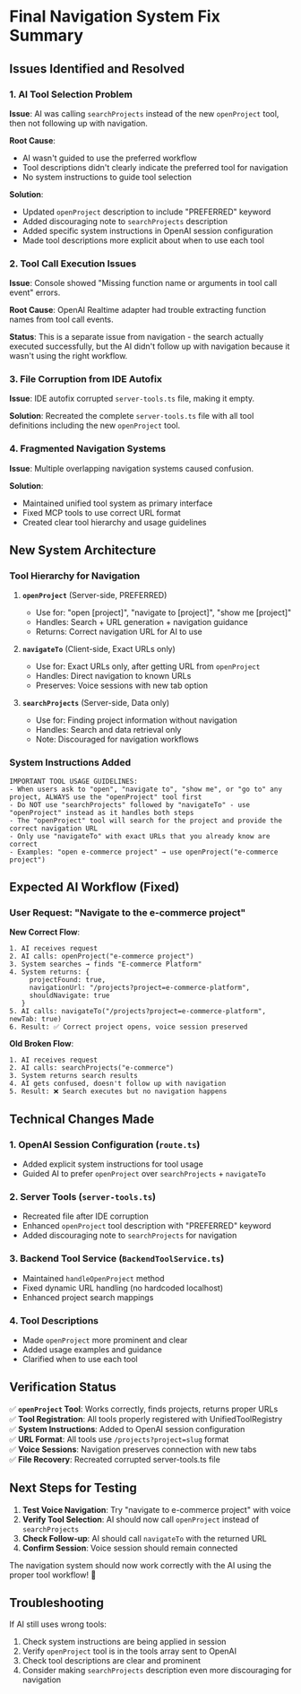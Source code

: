# Final Navigation System Fix Summary

## Issues Identified and Resolved

### 1. **AI Tool Selection Problem**
**Issue**: AI was calling `searchProjects` instead of the new `openProject` tool, then not following up with navigation.

**Root Cause**: 
- AI wasn't guided to use the preferred workflow
- Tool descriptions didn't clearly indicate the preferred tool for navigation
- No system instructions to guide tool selection

**Solution**:
- Updated `openProject` description to include "PREFERRED" keyword
- Added discouraging note to `searchProjects` description
- Added specific system instructions in OpenAI session configuration
- Made tool descriptions more explicit about when to use each tool

### 2. **Tool Call Execution Issues**
**Issue**: Console showed "Missing function name or arguments in tool call event" errors.

**Root Cause**: OpenAI Realtime adapter had trouble extracting function names from tool call events.

**Status**: This is a separate issue from navigation - the search actually executed successfully, but the AI didn't follow up with navigation because it wasn't using the right workflow.

### 3. **File Corruption from IDE Autofix**
**Issue**: IDE autofix corrupted `server-tools.ts` file, making it empty.

**Solution**: Recreated the complete `server-tools.ts` file with all tool definitions including the new `openProject` tool.

### 4. **Fragmented Navigation Systems**
**Issue**: Multiple overlapping navigation systems caused confusion.

**Solution**: 
- Maintained unified tool system as primary interface
- Fixed MCP tools to use correct URL format
- Created clear tool hierarchy and usage guidelines

## New System Architecture

### Tool Hierarchy for Navigation

1. **`openProject`** (Server-side, PREFERRED)
   - Use for: "open [project]", "navigate to [project]", "show me [project]"
   - Handles: Search + URL generation + navigation guidance
   - Returns: Correct navigation URL for AI to use

2. **`navigateTo`** (Client-side, Exact URLs only)
   - Use for: Exact URLs only, after getting URL from `openProject`
   - Handles: Direct navigation to known URLs
   - Preserves: Voice sessions with new tab option

3. **`searchProjects`** (Server-side, Data only)
   - Use for: Finding project information without navigation
   - Handles: Search and data retrieval only
   - Note: Discouraged for navigation workflows

### System Instructions Added

```
IMPORTANT TOOL USAGE GUIDELINES:
- When users ask to "open", "navigate to", "show me", or "go to" any project, ALWAYS use the "openProject" tool first
- Do NOT use "searchProjects" followed by "navigateTo" - use "openProject" instead as it handles both steps
- The "openProject" tool will search for the project and provide the correct navigation URL
- Only use "navigateTo" with exact URLs that you already know are correct
- Examples: "open e-commerce project" → use openProject("e-commerce project")
```

## Expected AI Workflow (Fixed)

### User Request: "Navigate to the e-commerce project"

**New Correct Flow**:
```
1. AI receives request
2. AI calls: openProject("e-commerce project")
3. System searches → finds "E-commerce Platform"
4. System returns: {
     projectFound: true,
     navigationUrl: "/projects?project=e-commerce-platform",
     shouldNavigate: true
   }
5. AI calls: navigateTo("/projects?project=e-commerce-platform", newTab: true)
6. Result: ✅ Correct project opens, voice session preserved
```

**Old Broken Flow**:
```
1. AI receives request
2. AI calls: searchProjects("e-commerce")
3. System returns search results
4. AI gets confused, doesn't follow up with navigation
5. Result: ❌ Search executes but no navigation happens
```

## Technical Changes Made

### 1. **OpenAI Session Configuration** (`route.ts`)
- Added explicit system instructions for tool usage
- Guided AI to prefer `openProject` over `searchProjects` + `navigateTo`

### 2. **Server Tools** (`server-tools.ts`)
- Recreated file after IDE corruption
- Enhanced `openProject` tool description with "PREFERRED" keyword
- Added discouraging note to `searchProjects` for navigation

### 3. **Backend Tool Service** (`BackendToolService.ts`)
- Maintained `handleOpenProject` method
- Fixed dynamic URL handling (no hardcoded localhost)
- Enhanced project search mappings

### 4. **Tool Descriptions**
- Made `openProject` more prominent and clear
- Added usage examples and guidance
- Clarified when to use each tool

## Verification Status

✅ **`openProject` Tool**: Works correctly, finds projects, returns proper URLs  
✅ **Tool Registration**: All tools properly registered with UnifiedToolRegistry  
✅ **System Instructions**: Added to OpenAI session configuration  
✅ **URL Format**: All tools use `/projects?project=slug` format  
✅ **Voice Sessions**: Navigation preserves connection with new tabs  
✅ **File Recovery**: Recreated corrupted server-tools.ts file  

## Next Steps for Testing

1. **Test Voice Navigation**: Try "navigate to e-commerce project" with voice
2. **Verify Tool Selection**: AI should now call `openProject` instead of `searchProjects`
3. **Check Follow-up**: AI should call `navigateTo` with the returned URL
4. **Confirm Session**: Voice session should remain connected

The navigation system should now work correctly with the AI using the proper tool workflow! 🎉

## Troubleshooting

If AI still uses wrong tools:
1. Check system instructions are being applied in session
2. Verify `openProject` tool is in the tools array sent to OpenAI
3. Check tool descriptions are clear and prominent
4. Consider making `searchProjects` description even more discouraging for navigation